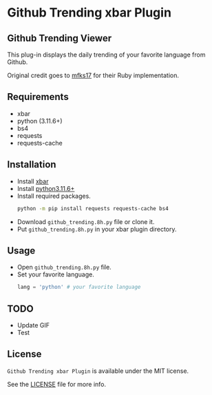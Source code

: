 # Github Trending xbar Plugin

## Github Trending Viewer

This plug-in displays the daily trending of your favorite language from Github.

Original credit goes to [mfks17](https://github.com/mfks17) for their Ruby implementation.

<!-- ## Features -->

<!-- <img src="https://raw.githubusercontent.com/pythoninthegrass/xbar_github_trending/master/static/02.gif" width="320px" /> -->

## Requirements

- xbar
- python (3.11.6+)
- bs4
- requests
- requests-cache

## Installation

- Install [xbar](https://xbarapp.com/)
- Install [python3.11.6+](https://www.python.org/downloads/)
- Install required packages.
    ```bash
    python -m pip install requests requests-cache bs4
    ```
- Download `github_trending.8h.py` file or clone it.
- Put `github_trending.8h.py` in your xbar plugin directory.

## Usage

- Open `github_trending.8h.py` file.
- Set your favorite language.
    ```py
    lang = 'python' # your favorite language
    ```

## TODO

- Update GIF
- Test

## License

`Github Trending xbar Plugin` is available under the MIT license. 

See the [LICENSE](https://github.com/pythoninthegrass/xbar_github_trending/blob/master/LICENSE) file for more info.
